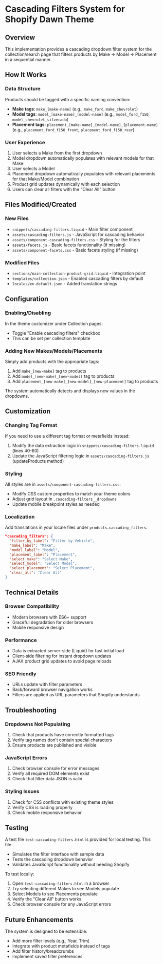 # Cascading Filters System for Shopify Dawn Theme

## Overview

This implementation provides a cascading dropdown filter system for the collection/search page that filters products by Make → Model → Placement in a sequential manner.

## How It Works

### Data Structure
Products should be tagged with a specific naming convention:
- **Make tags**: `make_[make-name]` (e.g., `make_ford`, `make_chevrolet`)
- **Model tags**: `model_[make-name]_[model-name]` (e.g., `model_ford_f150`, `model_chevrolet_silverado`) 
- **Placement tags**: `placement_[make-name]_[model-name]_[placement-name]` (e.g., `placement_ford_f150_front`, `placement_ford_f150_rear`)

### User Experience
1. User selects a Make from the first dropdown
2. Model dropdown automatically populates with relevant models for that Make
3. User selects a Model 
4. Placement dropdown automatically populates with relevant placements for that Make/Model combination
5. Product grid updates dynamically with each selection
6. Users can clear all filters with the "Clear All" button

## Files Modified/Created

### New Files
- `snippets/cascading-filters.liquid` - Main filter component
- `assets/cascading-filters.js` - JavaScript for cascading behavior
- `assets/component-cascading-filters.css` - Styling for the filters
- `assets/facets.js` - Basic facets functionality (if missing)
- `assets/component-facets.css` - Basic facets styling (if missing)

### Modified Files
- `sections/main-collection-product-grid.liquid` - Integration point
- `templates/collection.json` - Enabled cascading filters by default
- `locales/en.default.json` - Added translation strings

## Configuration

### Enabling/Disabling
In the theme customizer under Collection pages:
- Toggle "Enable cascading filters" checkbox
- This can be set per collection template

### Adding New Makes/Models/Placements
Simply add products with the appropriate tags:
1. Add `make_[new-make]` tag to products
2. Add `model_[new-make]_[new-model]` tag to products
3. Add `placement_[new-make]_[new-model]_[new-placement]` tag to products

The system automatically detects and displays new values in the dropdowns.

## Customization

### Changing Tag Format
If you need to use a different tag format or metafields instead:
1. Modify the data extraction logic in `snippets/cascading-filters.liquid` (lines 40-80)
2. Update the JavaScript filtering logic in `assets/cascading-filters.js` (updateProducts method)

### Styling
All styles are in `assets/component-cascading-filters.css`:
- Modify CSS custom properties to match your theme colors
- Adjust grid layout in `.cascading-filters__dropdowns`
- Update mobile breakpoint styles as needed

### Localization
Add translations in your locale files under `products.cascading_filters`:
```json
"cascading_filters": {
  "filter_by_label": "Filter by Vehicle",
  "make_label": "Make",
  "model_label": "Model", 
  "placement_label": "Placement",
  "select_make": "Select Make",
  "select_model": "Select Model",
  "select_placement": "Select Placement",
  "clear_all": "Clear All"
}
```

## Technical Details

### Browser Compatibility
- Modern browsers with ES6+ support
- Graceful degradation for older browsers
- Mobile responsive design

### Performance
- Data is extracted server-side (Liquid) for fast initial load
- Client-side filtering for instant dropdown updates
- AJAX product grid updates to avoid page reloads

### SEO Friendly
- URLs update with filter parameters
- Back/forward browser navigation works
- Filters are applied as URL parameters that Shopify understands

## Troubleshooting

### Dropdowns Not Populating
1. Check that products have correctly formatted tags
2. Verify tag names don't contain special characters
3. Ensure products are published and visible

### JavaScript Errors
1. Check browser console for error messages
2. Verify all required DOM elements exist
3. Check that filter data JSON is valid

### Styling Issues
1. Check for CSS conflicts with existing theme styles
2. Verify CSS is loading properly
3. Check mobile responsive behavior

## Testing

A test file `test-cascading-filters.html` is provided for local testing. This file:
- Simulates the filter interface with sample data
- Tests the cascading dropdown behavior
- Validates JavaScript functionality without needing Shopify

To test locally:
1. Open `test-cascading-filters.html` in a browser
2. Try selecting different Makes to see Models populate
3. Select Models to see Placements populate
4. Verify the "Clear All" button works
5. Check browser console for any JavaScript errors

## Future Enhancements

The system is designed to be extensible:
- Add more filter levels (e.g., Year, Trim)
- Integrate with product metafields instead of tags
- Add filter history/breadcrumbs
- Implement saved filter preferences